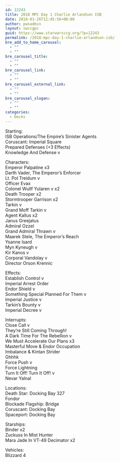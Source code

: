 ```yaml
---
id: 12243
title: 2018 MPC Day 1 Charlie Arlandson ISB
date: 2018-01-26T12:45:56+00:00
author: pwsadmin
layout: swccgpc
guid: https://www.starwarsccg.org/?p=12243
permalink: /2018-mpc-day-1-charlie-arlandson-isb/
bre_add_to_home_carousel:
  - ""
  - ""
bre_carousel_title:
  - ""
  - ""
bre_carousel_link:
  - ""
  - ""
bre_carousel_external_link:
  - ""
  - ""
bre_carousel_slogan:
  - ""
  - ""
categories:
  - Decks
---
```

Starting:  
ISB Operations/The Empire’s Sinister Agents  
Coruscant: Imperial Square  
Prepared Defenses (+3 Effects)  
Knowledge And Defense v

Characters:  
Emperor Palpatine x3  
Darth Vader, The Emperor’s Enforcer  
Lt. Pol Treidum v  
Officer Evax  
Colonel Wullf Yularen v x2  
Death Trooper x2  
Stormtrooper Garrison x2  
Tarkin v  
Grand Moff Tarkin v  
Agent Kallus x2  
Janus Greejatus  
Admiral Ozzel  
Grand Admiral Thrawn v  
Maarek Stele, The Emperor’s Reach  
Ysanne Isard  
Myn Kyneugh v  
Kir Kanos v  
Corporal Vandolay v  
Director Orson Krennic

Effects:  
Establish Control v  
Imperial Arrest Order  
Endor Shield v  
Something Special Planned For Them v  
Imperial Justice v  
Tarkin’s Bounty v  
Imperial Decree v

Interrupts:  
Close Call v  
They’re Still Coming Through!  
A Dark Time For The Rebellion v  
We Must Accelerate Our Plans x3  
Masterful Move & Endor Occupation  
Imbalance & Kintan Strider  
Ghhhk  
Force Push v  
Force Lightning  
Turn It Off! Turn It Off! v  
Nevar Yalnal

Locations:  
Death Star: Docking Bay 327  
Fondor  
Blockade Flagship: Bridge  
Coruscant: Docking Bay  
Spaceport: Docking Bay

Starships:  
Binder x2  
Zuckuss In Mist Hunter  
Mara Jade In VT-49 Decimator x2

Vehicles:  
Blizzard 4
